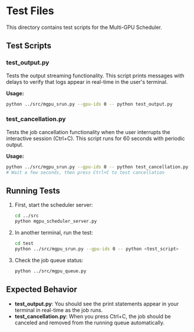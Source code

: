 # Test Files

This directory contains test scripts for the Multi-GPU Scheduler.

## Test Scripts

### test_output.py
Tests the output streaming functionality. This script prints messages with delays to verify that logs appear in real-time in the user's terminal.

**Usage:**
```bash
python ../src/mgpu_srun.py --gpu-ids 0 -- python test_output.py
```

### test_cancellation.py
Tests the job cancellation functionality when the user interrupts the interactive session (Ctrl+C). This script runs for 60 seconds with periodic output.

**Usage:**
```bash
python ../src/mgpu_srun.py --gpu-ids 0 -- python test_cancellation.py
# Wait a few seconds, then press Ctrl+C to test cancellation
```

## Running Tests

1. First, start the scheduler server:
   ```bash
   cd ../src
   python mgpu_scheduler_server.py
   ```

2. In another terminal, run the test:
   ```bash
   cd test
   python ../src/mgpu_srun.py --gpu-ids 0 -- python <test_script>
   ```

3. Check the job queue status:
   ```bash
   python ../src/mgpu_queue.py
   ```

## Expected Behavior

- **test_output.py**: You should see the print statements appear in your terminal in real-time as the job runs.
- **test_cancellation.py**: When you press Ctrl+C, the job should be canceled and removed from the running queue automatically.
